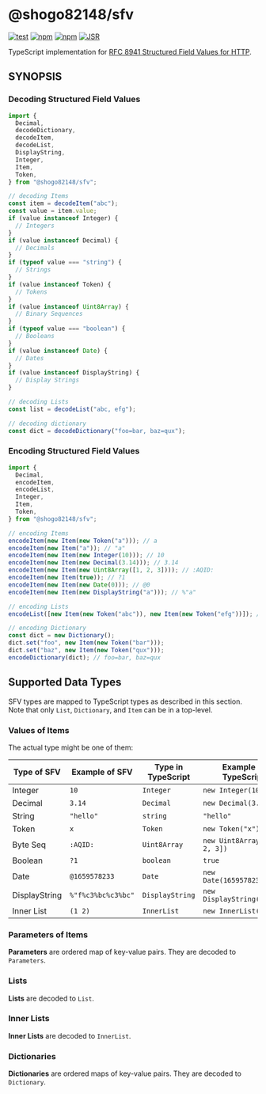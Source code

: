 # @shogo82148/sfv

[![test](https://github.com/shogo82148/sfvjs/actions/workflows/test.yaml/badge.svg)](https://github.com/shogo82148/sfvjs/actions/workflows/test.yaml)
[![npm](https://img.shields.io/npm/v/@shogo82148/sfv)](https://www.npmjs.com/package/@shogo82148/sfv)
[![npm](https://img.shields.io/npm/dm/@shogo82148/sfv)](https://www.npmjs.com/package/@shogo82148/sfv)
[![JSR](https://jsr.io/badges/@shogo82148/sfv)](https://jsr.io/@shogo82148/sfv)

TypeScript implementation for
[RFC 8941 Structured Field Values for HTTP](https://www.rfc-editor.org/rfc/rfc8941.html).

## SYNOPSIS

### Decoding Structured Field Values

```typescript
import {
  Decimal,
  decodeDictionary,
  decodeItem,
  decodeList,
  DisplayString,
  Integer,
  Item,
  Token,
} from "@shogo82148/sfv";

// decoding Items
const item = decodeItem("abc");
const value = item.value;
if (value instanceof Integer) {
  // Integers
}
if (value instanceof Decimal) {
  // Decimals
}
if (typeof value === "string") {
  // Strings
}
if (value instanceof Token) {
  // Tokens
}
if (value instanceof Uint8Array) {
  // Binary Sequences
}
if (typeof value === "boolean") {
  // Booleans
}
if (value instanceof Date) {
  // Dates
}
if (value instanceof DisplayString) {
  // Display Strings
}

// decoding Lists
const list = decodeList("abc, efg");

// decoding dictionary
const dict = decodeDictionary("foo=bar, baz=qux");
```

### Encoding Structured Field Values

```typescript
import {
  Decimal,
  encodeItem,
  encodeList,
  Integer,
  Item,
  Token,
} from "@shogo82148/sfv";

// encoding Items
encodeItem(new Item(new Token("a"))); // a
encodeItem(new Item("a")); // "a"
encodeItem(new Item(new Integer(10))); // 10
encodeItem(new Item(new Decimal(3.14))); // 3.14
encodeItem(new Item(new Uint8Array([1, 2, 3]))); // :AQID:
encodeItem(new Item(true)); // ?1
encodeItem(new Item(new Date(0))); // @0
encodeItem(new Item(new DisplayString("a"))); // %"a"

// encoding Lists
encodeList([new Item(new Token("abc")), new Item(new Token("efg"))]); // abc, efg

// encoding Dictionary
const dict = new Dictionary();
dict.set("foo", new Item(new Token("bar")));
dict.set("baz", new Item(new Token("qux")));
encodeDictionary(dict); // foo=bar, baz=qux
```

## Supported Data Types

SFV types are mapped to TypeScript types as described in this section. Note that
only `List`, `Dictionary`, and `Item` can be in a top-level.

### Values of Items

The actual type might be one of them:

| Type of SFV   | Example of SFV     | Type in TypeScript | Example in TypeScript       |
| ------------- | ------------------ | ------------------ | --------------------------- |
| Integer       | `10`               | `Integer`          | `new Integer(10)`           |
| Decimal       | `3.14`             | `Decimal`          | `new Decimal(3.14)`         |
| String        | `"hello"`          | `string`           | `"hello"`                   |
| Token         | `x`                | `Token`            | `new Token("x")`            |
| Byte Seq      | `:AQID:`           | `Uint8Array`       | `new Uint8Array([1, 2, 3])` |
| Boolean       | `?1`               | `boolean`          | `true`                      |
| Date          | `@1659578233`      | `Date`             | `new Date(1659578233000)`   |
| DisplayString | `%"f%c3%bc%c3%bc"` | `DisplayString`    | `new DisplayString("füü")`  |
| Inner List    | `(1 2)`            | `InnerList`        | `new InnerList()`           |

### Parameters of Items

**Parameters** are ordered map of key-value pairs. They are decoded to
`Parameters`.

### Lists

**Lists** are decoded to `List`.

### Inner Lists

**Inner Lists** are decoded to `InnerList`.

### Dictionaries

**Dictionaries** are ordered maps of key-value pairs. They are decoded to
`Dictionary`.
